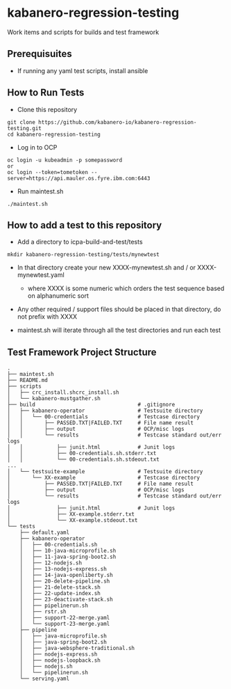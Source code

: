 # kabanero-regression-testing
Work items and scripts for builds and test framework

## Prerequisuites
- If running any yaml test scripts, install ansible 

## How to Run Tests
- Clone this repository

```
git clone https://github.com/kabanero-io/kabanero-regression-testing.git
cd kabanero-regression-testing
```

- Log in to OCP

```
oc login -u kubeadmin -p somepassword
or
oc login --token=tometoken --server=https://api.mauler.os.fyre.ibm.com:6443
```

- Run maintest.sh

```
./maintest.sh
```

## How to add a test to this repository
- Add a directory to icpa-build-and-test/tests

```
mkdir kabanero-regression-testing/tests/mynewtest
```

- In that directory create your new XXXX-mynewtest.sh and / or XXXX-mynewtest.yaml
  - where XXXX is some numeric which orders the test sequence based on alphanumeric sort

- Any other required / support files should be placed in that directory, do not prefix with XXXX
- maintest.sh will iterate through all the test directories and run each test

## Test Framework Project Structure
```
.
├── maintest.sh
├── README.md
├── scripts
│   ├── crc_install.shcrc_install.sh
│   └── kabanero-mustgather.sh
├── build                                 # .gitignore
│   ├── kabanero-operator                 # Testsuite directory
│   │   └── 00-credentials                # Testcase directory
│   │       ├── PASSED.TXT|FAILED.TXT     # File name result
│   │       ├── output                    # OCP/misc logs
│   │       └── results                   # Testcase standard out/err logs
│   │           ├── junit.html            # Junit logs
│   │           ├── 00-credentials.sh.stderr.txt
│   │           └── 00-credentials.sh.stdeout.txt
...
│   └── testsuite-example                 # Testsuite directory
│       └── XX-example                    # Testcase directory
│           ├── PASSED.TXT|FAILED.TXT     # File name result
│           ├── output                    # OCP/misc logs
│           └── results                   # Testcase standard out/err logs
│               ├── junit.html            # Junit logs
│               ├── XX-example.stderr.txt
│               └── XX-example.stdeout.txt
└── tests
    ├── default.yaml
    ├── kabanero-operator
    │   ├── 00-credentials.sh
    │   ├── 10-java-microprofile.sh
    │   ├── 11-java-spring-boot2.sh
    │   ├── 12-nodejs.sh
    │   ├── 13-nodejs-express.sh
    │   ├── 14-java-openliberty.sh
    │   ├── 20-delete-pipeline.sh
    │   ├── 21-delete-stack.sh
    │   ├── 22-update-index.sh
    │   ├── 23-deactivate-stack.sh
    │   ├── pipelinerun.sh
    │   ├── rstr.sh
    │   ├── support-22-merge.yaml
    │   └── support-23-merge.yaml
    ├── pipeline
    │   ├── java-microprofile.sh
    │   ├── java-spring-boot2.sh
    │   ├── java-websphere-traditional.sh
    │   ├── nodejs-express.sh
    │   ├── nodejs-loopback.sh
    │   ├── nodejs.sh
    │   └── pipelinerun.sh
    └── serving.yaml
```
